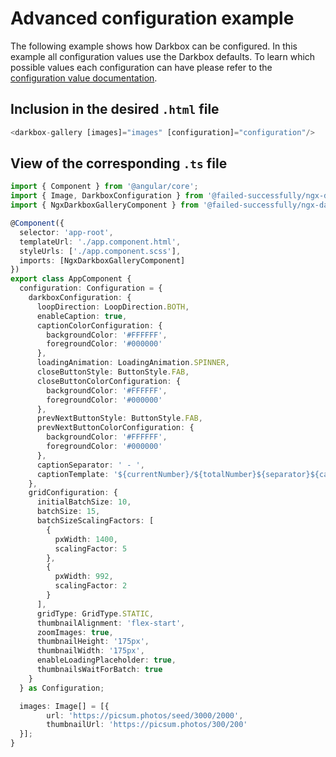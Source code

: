 # Advanced configuration example

The following example shows how Darkbox can be configured. In this example all configuration values use the Darkbox defaults. To learn which possible values each configuration can have please refer to the [configuration value documentation](../../README.md#Advanced-configuration).

## Inclusion in the desired `.html` file
```ts
<darkbox-gallery [images]="images" [configuration]="configuration"/>
```

## View of the corresponding `.ts` file
```ts
import { Component } from '@angular/core';
import { Image, DarkboxConfiguration } from '@failed-successfully/ngx-darkbox-gallery';
import { NgxDarkboxGalleryComponent } from '@failed-successfully/ngx-darkbox-gallery';

@Component({
  selector: 'app-root',
  templateUrl: './app.component.html',
  styleUrls: ['./app.component.scss'],
  imports: [NgxDarkboxGalleryComponent]
})
export class AppComponent {
  configuration: Configuration = {
    darkboxConfiguration: {
      loopDirection: LoopDirection.BOTH,
      enableCaption: true,
      captionColorConfiguration: {
        backgroundColor: '#FFFFFF',
        foregroundColor: '#000000'
      },
      loadingAnimation: LoadingAnimation.SPINNER,
      closeButtonStyle: ButtonStyle.FAB,
      closeButtonColorConfiguration: {
        backgroundColor: '#FFFFFF',
        foregroundColor: '#000000'
      },
      prevNextButtonStyle: ButtonStyle.FAB,
      prevNextButtonColorConfiguration: {
        backgroundColor: '#FFFFFF',
        foregroundColor: '#000000'
      },
      captionSeparator: ' - ',
      captionTemplate: '${currentNumber}/${totalNumber}${separator}${caption}'
    },
    gridConfiguration: {
      initialBatchSize: 10,
      batchSize: 15,
      batchSizeScalingFactors: [
        {
          pxWidth: 1400,
          scalingFactor: 5
        },
        {
          pxWidth: 992,
          scalingFactor: 2
        }
      ],
      gridType: GridType.STATIC,
      thumbnailAlignment: 'flex-start',
      zoomImages: true,
      thumbnailHeight: '175px',
      thumbnailWidth: '175px',
      enableLoadingPlaceholder: true,
      thumbnailsWaitForBatch: true
    }
  } as Configuration;

  images: Image[] = [{
        url: 'https://picsum.photos/seed/3000/2000',
        thumbnailUrl: 'https://picsum.photos/300/200'
  }];
}
```
